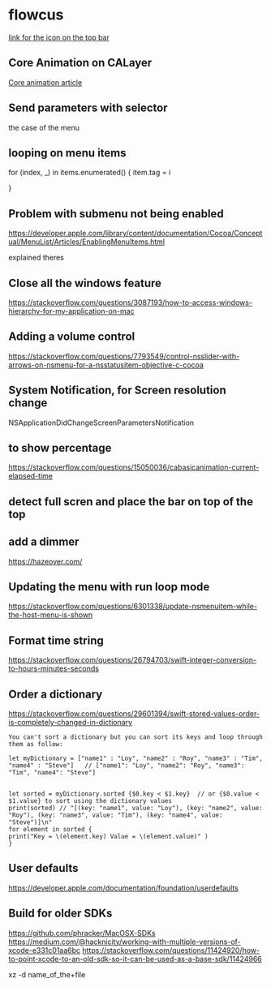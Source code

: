 #  flowcus

[link for the icon on the top bar](https://www.raywenderlich.com/165853/menus-popovers-menu-bar-apps-macos)

## Core Animation on CALayer

[Core animation article ](http://www.knowstack.com/swift-mac-os-animation-part-1/)


## Send parameters with selector
the case of the menu

## looping on menu items

  for (index, _) in items.enumerated() {
  item.tag = i

 }

## Problem with submenu not being enabled

https://developer.apple.com/library/content/documentation/Cocoa/Conceptual/MenuList/Articles/EnablingMenuItems.html

explained theres

## Close all the windows feature
https://stackoverflow.com/questions/3087193/how-to-access-windows-hierarchy-for-my-application-on-mac

## Adding a volume control 
https://stackoverflow.com/questions/7793549/control-nsslider-with-arrows-on-nsmenu-for-a-nsstatusitem-objective-c-cocoa


## System Notification, for Screen resolution change
NSApplicationDidChangeScreenParametersNotification

## to show percentage 
https://stackoverflow.com/questions/15050036/cabasicanimation-current-elapsed-time

## detect full scren and place the bar on top of the top

## add a dimmer 
https://hazeover.com/

## Updating the menu with run loop mode
https://stackoverflow.com/questions/6301338/update-nsmenuitem-while-the-host-menu-is-shown

## Format time string
https://stackoverflow.com/questions/26794703/swift-integer-conversion-to-hours-minutes-seconds

## Order a dictionary 
https://stackoverflow.com/questions/29601394/swift-stored-values-order-is-completely-changed-in-dictionary
```
You can't sort a dictionary but you can sort its keys and loop through them as follow:

let myDictionary = ["name1" : "Loy", "name2" : "Roy", "name3" : "Tim", "name4" : "Steve"]   // ["name1": "Loy", "name2": "Roy", "name3": "Tim", "name4": "Steve"]


let sorted = myDictionary.sorted {$0.key < $1.key}  // or {$0.value < $1.value} to sort using the dictionary values
print(sorted) // "[(key: "name1", value: "Loy"), (key: "name2", value: "Roy"), (key: "name3", value: "Tim"), (key: "name4", value: "Steve")]\n"
for element in sorted {
print("Key = \(element.key) Value = \(element.value)" )
}
```

## User defaults
https://developer.apple.com/documentation/foundation/userdefaults



## Build for older SDKs
https://github.com/phracker/MacOSX-SDKs
https://medium.com/@hacknicity/working-with-multiple-versions-of-xcode-e331c01aa6bc
https://stackoverflow.com/questions/11424920/how-to-point-xcode-to-an-old-sdk-so-it-can-be-used-as-a-base-sdk/11424966

xz -d name_of_the+file


